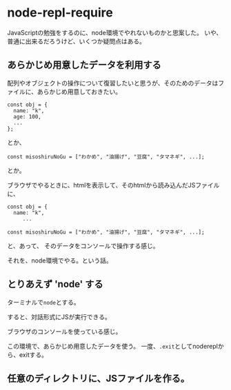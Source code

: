 # node-repl-require
JavaScriptの勉強をするのに、node環境でやれないものかと思案した。
いや、普通に出来るだろうけど、いくつか疑問点はある。

## あらかじめ用意したデータを利用する

配列やオブジェクトの操作について復習したいと思うが、そのためのデータはファイルに、あらかじめ用意しておきたい。

```
const obj = {
  name: "k",
  age: 100,
  ...
};
```
とか、
```
const misoshiruNoGu = ["わかめ", "油揚げ", "豆腐", "タマネギ", ...];
```
とか。

ブラウザでやるときに、htmlを表示して、そのhtmlから読み込んだJSファイルに、
```
const obj = {
  name: "k",
     ...
     
const misoshiruNoGu = ["わかめ", "油揚げ", "豆腐", "タマネギ", ...];
```
と、あって、
そのデータをコンソールで操作する感じ。

それを、node環境でやる。という話。

## とりあえず 'node' する

ターミナルで`node`とする。

すると、対話形式にJSが実行できる。

ブラウザのコンソールを使っている感じ。

この環境で、あらかじめ用意したデータを使う。
一度、`.exit`としてnodereplから、exitする。

## 任意のディレクトリに、JSファイルを作る。

